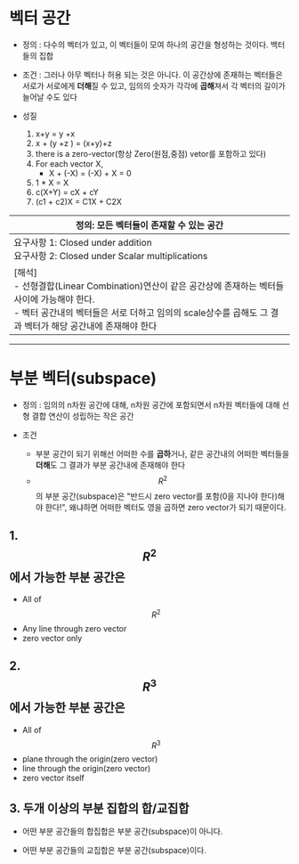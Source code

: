 # 벡터 공간

- 정의 : 다수의 벡터가 있고, 이 벡터들이 모여 하나의 공간을 형성하는 것이다. 백터들의 집합

- 조건 : 그러나 아무 벡터나 허용 되는 것은 아니다. 이 공간상에 존재하는 벡터들은 서로가 서로에게 **더해**질 수 있고, 임의의 숫자가 각각에 **곱해**져서 각 벡터의 길이가 늘어날 수도 있다

- 성질 
  1. x+y = y +x
  2. x + (y +z ) = (x+y)+z
  3. there is a zero-vector(항상 Zero(원점,중점) vetor를 포함하고 있다)
  4. For each vector X, 
      - X + (-X) = (-X) + X = 0  
  5. 1 * X = X
  6. c(X+Y) = cX + cY 
  7. (c1 + c2)X = C1X + C2X 


|정의: 모든 벡터들이 존재할 수 있는 공간|
|-|
|요구사항 1: Closed under addition <br> 요구사항 2: Closed under Scalar multiplications|
|[해석]<br>- 선형결합(Linear Combination)연산이 같은 공간상에 존재하는 벡터들 사이에 가능해야 한다.<br> - 벡터 공간내의 벡터들은 서로 더하고 임의의 scale상수를 곱해도 그 결과 벡터가 해당 공간내에 존재해야 한다|

---

# 부분 벡터(subspace)

- 정의 : 임의의 n차원 공간에 대해, n차원 공간에 포함되면서 n차원 벡터들에 대해 선형 결합 연산이 성립하는 작은 공간

- 조건
  - 부분 공간이 되기 위해선 어떠한 수를 **곱하**거나, 같은 공간내의 어떠한 벡터들을 **더해**도 그 결과가 부분 공간내에 존재해야 한다
  - $$R^2$$의 부분 공간(subspace)은 "반드시 zero vector를 포함(0을 지나야 한다)해야 한다!", 왜냐하면 어떠한 벡터도 영을 곱하면 zero vector가 되기 때문이다.
  

## 1. $$R^2$$에서 가능한 부분 공간은 
- All of $$ R^2 $$ 
- Any line through zero vector
- zero vector only

## 2. $$R^3$$에서 가능한 부분 공간은 
- All of $$ R^3 $$ 
- plane through the origin(zero vector)
- line through the origin(zero vector)
- zero vector itself


## 3. 두개 이상의 부분 집합의 합/교집합

- 어떤 부분 공간들의 합집합은 부분 공간(subspace)이 아니다. 

- 어떤 부분 공간들의 교집합은 부분 공간(subspace)이다. 






  


